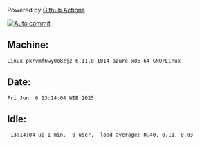 Powered by [Github Actions](https://github.com/features/actions)

[![Auto commit](https://github.com/hiage/workstation/workflows/Auto%20commit/badge.svg)](https://github.com/hiage/workstation/actions?query=workflow%3A%22Auto+commit%22)

## Machine:
```
Linux pkrvmf6wy0o8zjz 6.11.0-1014-azure x86_64 GNU/Linux
```
## Date:
```
Fri Jun  6 13:14:04 WIB 2025
```
## Idle:
```
 13:14:04 up 1 min,  0 user,  load average: 0.40, 0.11, 0.03
```
